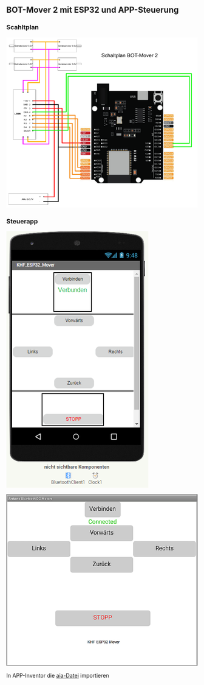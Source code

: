 ## BOT-Mover 2 mit ESP32 und APP-Steuerung

### Scahltplan

![image](https://github.com/frankyhub/Arduino-Beispiele_I/blob/master/A48_BT-BOT-Control/Schaltplan/Schaltplan_BOT-Mover%202.png)

### Steuerapp

![image](https://github.com/frankyhub/Arduino-Beispiele_I/blob/master/A48_BT-BOT-Control/APP/KHF_ESP32_Mover.png)


![image](https://github.com/frankyhub/Arduino-Beispiele_I/blob/master/A48_BT-BOT-Control/APP/DC-Motors.png)

In APP-Inventor die [aia-Datei](https://github.com/frankyhub/Arduino-Beispiele_I/blob/master/A48_BT-BOT-Control/APP/KHF_ESP32_Mover.aia) importieren
